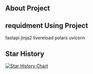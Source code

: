 ## About Project 


## requidment Using Project  
fastapi
jinja2
livereload
polars
uvicorn

## Star History

<a href="https://www.star-history.com/#AlexanderDev2004/decimate&Date">
 <picture>
   <source media="(prefers-color-scheme: dark)" srcset="https://api.star-history.com/svg?repos=AlexanderDev2004/decimate&type=Date&theme=dark" />
   <source media="(prefers-color-scheme: light)" srcset="https://api.star-history.com/svg?repos=AlexanderDev2004/decimate&type=Date" />
   <img alt="Star History Chart" src="https://api.star-history.com/svg?repos=AlexanderDev2004/decimate&type=Date" />
 </picture>
</a>